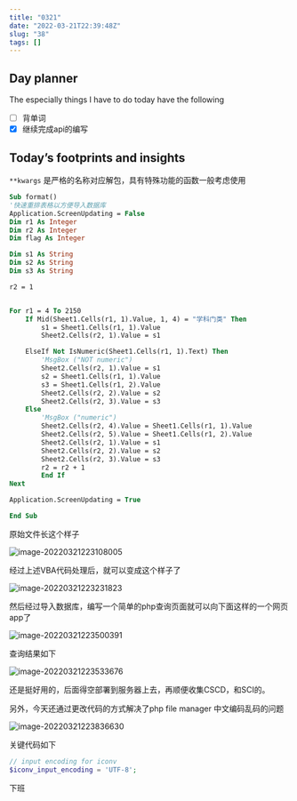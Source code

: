```yaml
---
title: "0321"
date: "2022-03-21T22:39:48Z"
slug: "38"
tags: []
---
```

## Day planner


The especially things I have to do today have the following

- [ ] 背单词
- [x] 继续完成api的编写

## Today’s footprints and insights

`**kwargs` 是严格的名称对应解包，具有特殊功能的函数一般考虑使用

```vb
Sub format()
'快速重排表格以方便导入数据库
Application.ScreenUpdating = False
Dim r1 As Integer
Dim r2 As Integer
Dim flag As Integer

Dim s1 As String
Dim s2 As String
Dim s3 As String

r2 = 1


For r1 = 4 To 2150
    If Mid(Sheet1.Cells(r1, 1).Value, 1, 4) = "学科门类" Then
        s1 = Sheet1.Cells(r1, 1).Value
        Sheet2.Cells(r2, 1).Value = s1

    ElseIf Not IsNumeric(Sheet1.Cells(r1, 1).Text) Then
        'MsgBox ("NOT numeric")
        Sheet2.Cells(r2, 1).Value = s1
        s2 = Sheet1.Cells(r1, 1).Value
        s3 = Sheet1.Cells(r1, 2).Value
        Sheet2.Cells(r2, 2).Value = s2
        Sheet2.Cells(r2, 3).Value = s3
    Else
        'MsgBox ("numeric")
        Sheet2.Cells(r2, 4).Value = Sheet1.Cells(r1, 1).Value
        Sheet2.Cells(r2, 5).Value = Sheet1.Cells(r1, 2).Value
        Sheet2.Cells(r2, 1).Value = s1
        Sheet2.Cells(r2, 2).Value = s2
        Sheet2.Cells(r2, 3).Value = s3
        r2 = r2 + 1
        End If
Next

Application.ScreenUpdating = True

End Sub

```

原始文件长这个样子

![image-20220321223108005](https://gitee.com/Dagwbl/cloudPicture/raw/master/typora/image-20220321223108005.png)

经过上述VBA代码处理后，就可以变成这个样子了

![image-20220321223231823](https://gitee.com/Dagwbl/cloudPicture/raw/master/typora/image-20220321223231823.png)

然后经过导入数据库，编写一个简单的php查询页面就可以向下面这样的一个网页app了

![image-20220321223500391](https://gitee.com/Dagwbl/cloudPicture/raw/master/typora/image-20220321223500391.png)

查询结果如下

![image-20220321223533676](https://gitee.com/Dagwbl/cloudPicture/raw/master/typora/image-20220321223533676.png)

还是挺好用的，后面得空部署到服务器上去，再顺便收集CSCD，和SCI的。

另外，今天还通过更改代码的方式解决了php file manager 中文编码乱码的问题

![image-20220321223836630](https://gitee.com/Dagwbl/cloudPicture/raw/master/typora/image-20220321223836630.png)

关键代码如下

```php
// input encoding for iconv
$iconv_input_encoding = 'UTF-8';
```

下班
